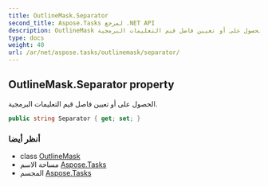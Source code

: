 ```yaml
---
title: OutlineMask.Separator
second_title: Aspose.Tasks لمرجع .NET API
description: OutlineMask ملكية. الحصول على أو تعيين فاصل قيم التعليمات البرمجية.
type: docs
weight: 40
url: /ar/net/aspose.tasks/outlinemask/separator/
---
```

## OutlineMask.Separator property

الحصول على أو تعيين فاصل قيم التعليمات البرمجية.

```csharp
public string Separator { get; set; }
```

### أنظر أيضا

* class [OutlineMask](../)
* مساحة الاسم [Aspose.Tasks](../../outlinemask/)
* المجسم [Aspose.Tasks](../../../)


